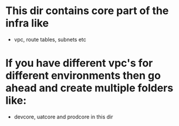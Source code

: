 # This dir contains core part of the infra like
- vpc, route tables, subnets etc

# If you have different vpc's for different environments then go ahead and create multiple folders like:
- devcore, uatcore and prodcore in this dir
